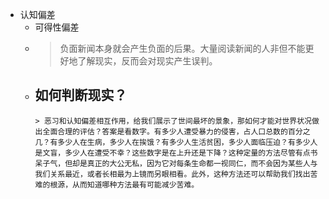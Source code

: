 - 认知偏差
	- 可得性偏差
	-
	  > 负面新闻本身就会产生负面的后果。大量阅读新闻的人非但不能更好地了解现实，反而会对现实产生误判。
	- 如何判断现实？
		-
		  > 恶习和认知偏差相互作用，给我们展示了世间最坏的景象，那如何才能对世界状况做出全面合理的评估？答案是看数字。有多少人遭受暴力的侵害，占人口总数的百分之几？有多少人在生病，多少人在挨饿？有多少人生活贫困，多少人面临压迫？有多少人是文盲，多少人在遭受不幸？这些数字是在上升还是下降？这种定量的方法尽管有点书呆子气，但却是真正的大公无私，因为它对每条生命都一视同仁，而不会因为某些人与我们关系最近，或者长相最为上镜而另眼相看。此外，这种方法还可以帮助我们找出苦难的根源，从而知道哪种方法最有可能减少苦难。